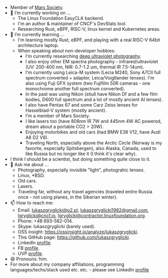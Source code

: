 - Member of [Mars Society](https://www.marssociety.org).
- 🔭 I’m currently working on ...
  - The Linux Foundation EasyCLA backend.
  - I'm an author & maintainer of CNCF's DevStats tool.
  - Researching Rust, eBPF, RISC-V, linux kernel and Kubernetes areas.
- 🌱 I’m currently learning ...
  - I'm learning mostly Rust, eBPF, and playing with a real RISC-V 64bit architecture laptop.
  - When speaking about non-developer hobbies:
    - I'm currently researching [deep ultraviolet photography](https://www.ultravioletphotography.com/content/index.php?/profile/368-lukaszgryglicki/).
    - I also enjoy other EM spectra photography - infrared/ultraviolet (UV: 200-400 nm, NIR: 0.7-1.2 um, thermal IR 7.5-14um).
    - I'm currently using Leica-M system (Lecia M240, Sony A7CII full spectrum converted + adapter, Leica/Voigtlander lenses). I'm also using Fuji GFX system (two Fujifilm 50R cameras - one monochrome another full spectrum converted).
    - In the past was using Nikon (stiull have Nikon Df and a few film bodies, D600 full spectrum and a lot of mostly ancient AI lenses).
    - I also have Pentax 67 and some Carz Zeiss lenses for Hasselblad-V system (mostly ancient).
    - I'm a member of Mars Society.
    - I like lasers too (have 808nm IR 7W and 445nm 4W AC powered, dream about a portable CO2 > 20W).
    - Enjoying motorbikes and old cars (had BMW E38 V12, have Audi A8 D2 V8).
    - Traveling North, especially above the Arctic Circle (Norway is my favorite, especially Spitsbergen), also Alaska, Canada, used to like Russia but no longer like it (I think it's clear why).
- I think I should be a scientist, but doing something quite close to it.
- 💬 Ask me about ...
  - Photography, especially invisible "light", photograhic lenses.
  - Linux, *BSD.
  - Old cars.
  - Lasers.
  - Traveling far, without any travel agencies (traveled entire Russia once - not using planes, in the Siberian winter).
- 📫 How to reach me:
  - Email: lukaszgryglicki@o2.pl, lukaszgryglicki1982@gmail.com, lgryglicki@cncf.io, lgryglicki@contractor.linuxfoundation.org.
  - Phone: +48 693-582-014.
  - Skype: lukaszgryglicki (barely used).
  - OSS insight: https://ossinsight.io/analyze/lukaszgryglicki.
  - This GitHub page: https://github.com/lukaszgryglicki.
  - LinkedIn [profile](https://www.linkedin.com/in/lukasz-gryglicki-89a6a678/).
  - FB [profile](https://www.facebook.com/lukasz.gryglicki/).
  - UVP [profile](https://www.ultravioletphotography.com/content/index.php?/profile/368-lukaszgryglicki/).
- 😄 Pronouns: him.
- For more about my company affiliations, programming languages/techs/stack used etc. etc. - please see LinkedIn [profile](https://www.linkedin.com/in/lukasz-gryglicki-89a6a678/)
